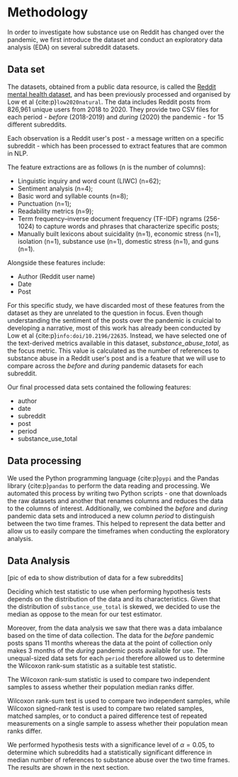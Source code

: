 # Methodology

In order to investigate how substance use on Reddit has changed over the pandemic, we first introduce the dataset and conduct an exploratory data analysis (EDA) on several subreddit datasets.
## Data set
The datasets, obtained from a public data resource, is called the [Reddit mental health dataset](https://zenodo.org/record/3941387#.YZl5BC1h1QL), and has been previously processed and organised by Low et al {cite:p}`low2020natural`. The data includes Reddit posts from 826,961 unique users from 2018 to 2020. They provide two CSV files for each period - _before_ (2018-2019) and _during_ (2020) the pandemic - for 15 different subreddits. 

Each observation is a Reddit user's post - a message written on a specific subreddit - which has been processed to extract features that are common in NLP. 

The feature extractions are as follows (n is the number of columns):
- Linguistic inquiry and word count (LIWC) (n=62);
- Sentiment analysis (n=4); 
- Basic word and syllable counts (n=8); 
- Punctuation (n=1); 
- Readability metrics (n=9); 
- Term frequency–inverse document frequency (TF-IDF) ngrams (256-1024) to capture words and phrases that characterize specific posts; 
- Manually built lexicons about suicidality (n=1), economic stress (n=1), isolation (n=1), substance use (n=1), domestic stress (n=1), and guns (n=1). 

Alongside these features include:
- Author (Reddit user name)
- Date
- Post

For this specific study, we have discarded most of these features from the dataset as they are unrelated to the question in focus. Even though understanding the sentiment of the posts over the pandemic is cruicial to developing a narrative, most of this work has already been conducted by Low et al {cite:p}`info:doi/10.2196/22635`. 
Instead, we have selected one of the text-derived metrics available in this dataset, _substance_abuse_total_, as the focus metric. This value is calculated as the number of references to substance abuse in a Reddit user's post and is a feature that we will use to compare across the _before_ and _during_ pandemic datasets for each subreddit.

Our final processed data sets contained the following features:

- author
- date
- subreddit
- post
- period
- substance_use_total
## Data processing
We used the Python programming language {cite:p}`pypi` and the Pandas library {cite:p}`pandas` to perform the data reading and processing. We automated this process by writing two Python scripts - one that downloads the raw datasets and another that renames columns and reduces the data to the columns of interest. Additionally, we combined the _before_ and _during_ pandemic data sets and introduced a new column _period_ to distinguish between the two time frames. This helped to represent the data better and allow us to easily compare the timeframes when conducting the exploratory analysis.
## Data Analysis

[pic of eda to show distribution of data for a few subreddits]

Deciding which test statistic to use when performing hypothesis tests depends on the distribution of the data and its characteristics. Given that the distribution of `substance_use_total` is skewed, we decided to use the median as oppose to the mean for our test estimator.

Moreover, from the data analysis we saw that there was a data imbalance based on the time of data collection. The data for the _before_ pandemic posts spans 11 months whereas the data at the point of collection only makes 3 months of the _during_ pandemic posts available for use. The unequal-sized data sets for each `period` therefore allowed us to determine the Wilcoxon rank-sum statistic as a suitable test statistic.

The Wilcoxon rank-sum statistic is used to compare two independent samples to assess whether their population median ranks differ.

Wilcoxon rank-sum test is used to compare two independent samples, while Wilcoxon signed-rank test is used to compare two related samples, matched samples, or to conduct a paired difference test of repeated measurements on a single sample to assess whether their population mean ranks differ.

We performed hypothesis tests with a significance level of $\alpha = 0.05$, to determine which subreddits had a statistically significant difference in median number of references to substance abuse over the two time frames. The results are shown in the next section.
